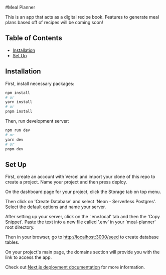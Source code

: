 #Meal Planner

This is an app that acts as a digital recipe book. Features to generate meal plans based off of recipes will be coming soon!

## Table of Contents
- [Installation](#installation)
- [Set Up](#set-up)

## Installation

First, install necessary packages:

```bash
npm install
# or
yarn install
# or
pnpm install
```

Then, run development server:

```bash
npm run dev
# or
yarn dev
# or
pnpm dev
```

## Set Up

First, create an account with Vercel and import your clone of this repo to create a project. Name your project and then press deploy.

On the dashboard page for your project, click the Storage tab on top menu.

Then click on 'Create Database' and select 'Neon - Serverless Postgres'. Select the default options and name your server.

After setting up your server, click on the '.env.local' tab and then the 'Copy Snippet'. Paste the text into a new file called '.env' in your 'meal-planner' root directory.

Then in your browser, go to [http://localhost:3000/seed](http://localhost:3000/seed) to create database tables.

On your project's main page, the domains section will provide you with the link to access the app.

Check out [Next.js deployment documentation](https://nextjs.org/docs/app/building-your-application/deploying) for more information.
